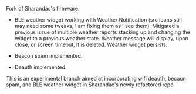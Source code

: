 Fork of Sharandac's firmware.

- BLE weather widget working with Weather Notification (src icons still may need some tweaks, I am fixing them as I see them). Mitigated a previous issue of multiple weather reports stacking up and changing the widget to a previous weather state. Weather message will display, upon close, or screen timeout, it is deleted. Weather widget persists.

- Beacon spam implemented.
- Deauth implemented

This is an experimental branch aimed at incorporating wifi deauth, becaon spam, and BLE weather widget in Sharandac's newly refactored repo 
